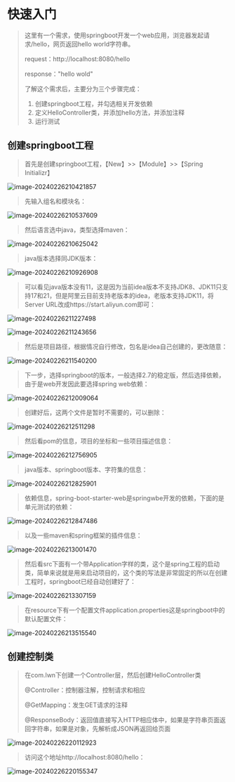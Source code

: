 # 快速入门

> 这里有一个需求，使用springboot开发一个web应用，浏览器发起请求/hello，网页返回hello world字符串。
>
> request：http://localhost:8080/hello
>
> response："hello wold"
>
> 了解这个需求后，主要分为三个步骤完成：
>
> 1. 创建springboot工程，并勾选相关开发依赖
> 2. 定义HelloController类，并添加hello方法，并添加注释
> 3. 运行测试



## 创建springboot工程

> 首先是创建springboot工程，【New】>>【Module】>>【Spring Initializr】

![image-20240226210421857](D:\text1\3.springboot-web入门\assets\image-20240226210421857.png)

> 先输入组名和模块名：

![image-20240226210537609](D:\text1\3.springboot-web入门\assets\image-20240226210537609.png)

> 然后语言选中java，类型选择maven：

![image-20240226210625042](D:\text1\3.springboot-web入门\assets\image-20240226210625042.png)

> java版本选择同JDK版本：

![image-20240226210926908](D:\text1\3.springboot-web入门\assets\image-20240226210926908.png)

> 可以看见java版本没有11，这是因为当前idea版本不支持JDK8、JDK11只支持17和21，但是阿里云目前支持老版本的idea，老版本支持JDK11，将Server URL改成https://start.aliyun.com即可：

![image-20240226211227498](D:\text1\3.springboot-web入门\assets\image-20240226211227498.png)

![image-20240226211243656](D:\text1\3.springboot-web入门\assets\image-20240226211243656.png)

> 然后是项目路径，根据情况自行修改，包名是idea自己创建的，更改随意：

![image-20240226211540200](D:\text1\3.springboot-web入门\assets\image-20240226211540200.png)

> 下一步，选择springboot的版本，一般选择2.7的稳定版，然后选择依赖，由于是web开发因此要选择spring web依赖：

![image-20240226212009064](D:\text1\3.springboot-web入门\assets\image-20240226212009064.png)

> 创建好后，这两个文件是暂时不需要的，可以删除：

![image-20240226212511298](D:\text1\3.springboot-web入门\assets\image-20240226212511298.png)

> 然后看pom的信息，项目的坐标和一些项目描述信息：

![image-20240226212756905](D:\text1\3.springboot-web入门\assets\image-20240226212756905.png)

> java版本、springboot版本、字符集的信息：

![image-20240226212825901](D:\text1\3.springboot-web入门\assets\image-20240226212825901.png)

> 依赖信息，spring-boot-starter-web是springwbe开发的依赖，下面的是单元测试的依赖：

![image-20240226212847486](D:\text1\3.springboot-web入门\assets\image-20240226212847486.png)

> 以及一些maven和spring框架的插件信息：

![image-20240226213001470](D:\text1\3.springboot-web入门\assets\image-20240226213001470.png)

> 然后看src下面有一个带Application字样的类，这个是spring工程的启动类，简单来说就是用来启动项目的，这个类的写法是非常固定的所以在创建工程时，springboot已经自动创建好了：

![image-20240226213307159](D:\text1\3.springboot-web入门\assets\image-20240226213307159.png)

> 在resource下有一个配置文件application.properties这是springboot中的默认配置文件：

![image-20240226213515540](D:\text1\3.springboot-web入门\assets\image-20240226213515540.png)



## 创建控制类

> 在com.lwn下创建一个Controller层，然后创建HelloController类
>
> @Controller：控制器注解，控制请求和相应
>
> @GetMapping：发生GET请求的注释
>
> @ResponseBody：返回值直接写入HTTP相应体中，如果是字符串页面返回字符串，如果是对象，先解析成JSON再返回给页面

![image-20240226220112923](D:\text1\3.springboot-web入门\assets\image-20240226220112923.png)

> 访问这个地址http://localhost:8080/hello：

![image-20240226220155347](D:\text1\3.springboot-web入门\assets\image-20240226220155347.png)

